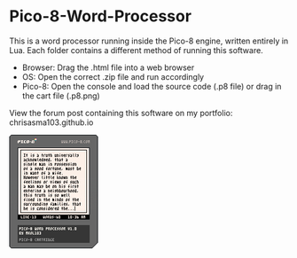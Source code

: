 # Pico-8-Word-Processor
This is a word processor running inside the Pico-8 engine, written entirely in Lua. Each folder contains a different method of running this software. 
- Browser: Drag the .html file into a web browser
- OS: Open the correct .zip file and run accordingly
- Pico-8: Open the console and load the source code (.p8 file) or drag in the cart file (.p8.png)

View the forum post containing this software on my portfolio: chrisasma103.github.io

![alt text](https://github.com/chrisasma103/Pico-8-Word-Processor/blob/main/p8wp.p8.png)

